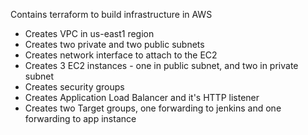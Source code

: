 Contains terraform to build infrastructure in AWS

- Creates VPC in us-east1 region
- Creates two private and two public subnets
- Creates network interface to attach to the EC2
- Creates 3 EC2 instances - one in public subnet, and two in private subnet
- Creates security groups
- Creates Application Load Balancer and it's HTTP listener
- Creates two Target groups, one forwarding to jenkins and one forwarding to app instance
